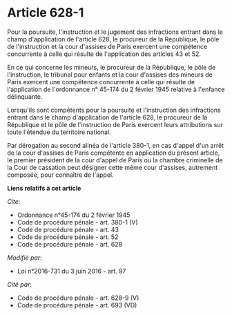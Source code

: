 # Article 628-1

Pour la poursuite, l'instruction et le jugement des infractions entrant dans le champ d'application de l'article 628, le
procureur de la République, le pôle de l'instruction et la cour d'assises de Paris exercent une compétence concurrente à
celle qui résulte de l'application des articles 43 et 52. 

En ce qui concerne les mineurs, le procureur de la République, le pôle de l'instruction, le tribunal pour enfants et la cour
d'assises des mineurs de Paris exercent une compétence concurrente à celle qui résulte de l'application de l'ordonnance n°
45-174 du 2 février 1945 relative à l'enfance délinquante. 

Lorsqu'ils sont compétents pour la poursuite et l'instruction des infractions entrant dans le champ d'application de
l'article 628, le procureur de la République et le pôle de l'instruction de Paris exercent leurs attributions sur toute
l'étendue du territoire national. 

Par dérogation au second alinéa de l'article 380-1, en cas d'appel d'un arrêt de la cour d'assises de Paris compétente en
application du présent article, le premier président de la cour d'appel de Paris ou la chambre criminelle de la Cour de
cassation peut désigner cette même cour d'assises, autrement composée, pour connaître de l'appel.

**Liens relatifs à cet article**

_Cite_:

  - Ordonnance n°45-174 du 2 février 1945
  - Code de procédure pénale - art. 380-1 (V)
  - Code de procédure pénale - art. 43
  - Code de procédure pénale - art. 52
  - Code de procédure pénale - art. 628

_Modifié par_:

  - Loi n°2016-731 du 3 juin 2016 - art. 97

_Cité par_:

  - Code de procédure pénale - art. 628-9 (V)
  - Code de procédure pénale - art. 693 (VD)

